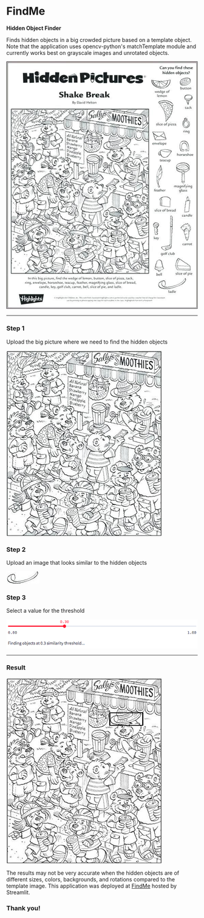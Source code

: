 # FindMe
**Hidden Object Finder**

Finds hidden objects in a big crowded picture based on a template object.
Note that the application uses opencv-python's matchTemplate module and currently works best on grayscale images and unrotated objects.

![Sample Image](/input/ShakeBreak.png)

***

### Step 1

Upload the big picture where we need to find the hidden objects

![Big Picture](/input/ShakeBreak_image.png)

### Step 2

Upload an image that looks similar to the hidden objects

![Hidden Object](/input/ShakeBreak_template2.png)

### Step 3

Select a value for the threshold

![Threshold](/input/Threshold.png)

***

### Result

![Object(s) Found](/input/ShakeBreak_result.png)

The results may not be very accurate when the hidden objects are of different sizes, colors, backgrounds, and rotations compared to the template image.
This application was deployed at [FindMe](https://share.streamlit.io/jonathanadamrico/findme/main/main.py) hosted by Streamlit.

### Thank you!
